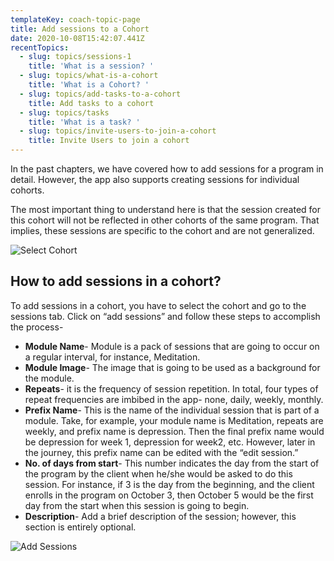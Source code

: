 ```yaml
---
templateKey: coach-topic-page
title: Add sessions to a Cohort
date: 2020-10-08T15:42:07.441Z
recentTopics:
  - slug: topics/sessions-1
    title: 'What is a session? '
  - slug: topics/what-is-a-cohort
    title: 'What is a Cohort? '
  - slug: topics/add-tasks-to-a-cohort
    title: Add tasks to a cohort
  - slug: topics/tasks
    title: 'What is a task? '
  - slug: topics/invite-users-to-join-a-cohort
    title: Invite Users to join a cohort
---
```

In the past chapters, we have covered how to add sessions for a program in detail. However, the app also supports creating sessions for individual cohorts. 

The most important thing to understand here is that the session created for this cohort will not be reflected in other cohorts of the same program. That implies, these sessions are specific to the cohort and are not generalized. 

![Select Cohort](/img/select-cohort-i.png "Select Cohort")

## How to add sessions in a cohort?

To add sessions in a cohort, you have to select the cohort and go to the sessions tab. Click on “add sessions” and follow these steps to accomplish the process-

* **Module Name**- Module is a pack of sessions that are going to occur on a regular interval, for instance, Meditation. 
* **Module Image**- The image that is going to be used as a background for the module.
* **Repeats**- it is the frequency of session repetition. In total, four types of repeat frequencies are imbibed in the app- none, daily, weekly, monthly. 
* **Prefix Name**- This is the name of the individual session that is part of a module. Take, for example, your module name is Meditation, repeats are weekly, and prefix name is depression. Then the final prefix name would be depression for week 1, depression for week2, etc. However, later in the journey, this prefix name can be edited with the “edit session.”
* **No. of days from start**- This number indicates the day from the start of the program by the client when he/she would be asked to do this session. For instance, if 3 is the day from the beginning, and the client enrolls in the program on October 3, then October 5 would be the first day from the start when this session is going to begin. 
* **Description**- Add a brief description of the session; however, this section is entirely optional.

![Add Sessions](/img/add-sessions-i.png "Add Sessions")
